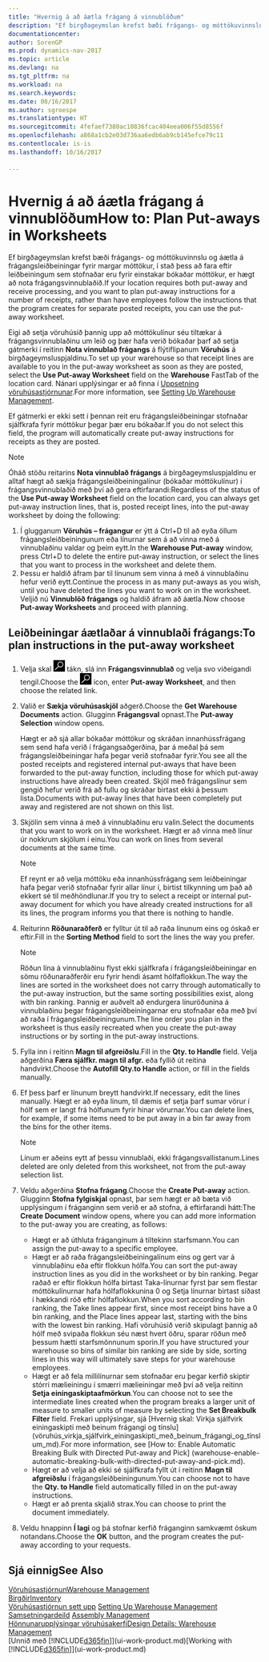 ```yaml
---
title: "Hvernig á að áætla frágang á vinnublöðum"
description: "Ef birgðageymslan krefst bæði frágangs- og móttökuvinnslu og áætla á frágangsleiðbeiningar fyrir margar móttökur, í stað þess að fara eftir leiðbeiningum sem stofnaðar eru fyrir einstakar bókaðar móttökur, er hægt að nota frágangsvinnublaðið."
documentationcenter: 
author: SorenGP
ms.prod: dynamics-nav-2017
ms.topic: article
ms.devlang: na
ms.tgt_pltfrm: na
ms.workload: na
ms.search.keywords: 
ms.date: 08/16/2017
ms.author: sgroespe
ms.translationtype: HT
ms.sourcegitcommit: 4fefaef7380ac10836fcac404eea006f55d8556f
ms.openlocfilehash: a868a1cb2e03d736aa6edb6ab9cb145efce79c11
ms.contentlocale: is-is
ms.lasthandoff: 10/16/2017

---
```

# <a name="how-to-plan-put-aways-in-worksheets"></a><span data-ttu-id="0c933-103">Hvernig á að áætla frágang á vinnublöðum</span><span class="sxs-lookup"><span data-stu-id="0c933-103">How to: Plan Put-aways in Worksheets</span></span>
<span data-ttu-id="0c933-104">Ef birgðageymslan krefst bæði frágangs- og móttökuvinnslu og áætla á frágangsleiðbeiningar fyrir margar móttökur, í stað þess að fara eftir leiðbeiningum sem stofnaðar eru fyrir einstakar bókaðar móttökur, er hægt að nota frágangsvinnublaðið.</span><span class="sxs-lookup"><span data-stu-id="0c933-104">If your location requires both put-away and receive processing, and you want to plan put-away instructions for a number of receipts, rather than have employees follow the instructions that the program creates for separate posted receipts, you can use the put-away worksheet.</span></span>  

<span data-ttu-id="0c933-105">Eigi að setja vöruhúsið þannig upp að móttökulínur séu tiltækar á frágangsvinnublaðinu um leið og þær hafa verið bókaðar þarf að setja gátmerki í reitinn **Nota vinnublað frágangs** á flýtiflipanum **Vöruhús** á birgðageymsluspjaldinu.</span><span class="sxs-lookup"><span data-stu-id="0c933-105">To set up your warehouse so that receipt lines are available to you in the put-away worksheet as soon as they are posted, select the **Use Put-away Worksheet** field on the **Warehouse** FastTab of the location card.</span></span> <span data-ttu-id="0c933-106">Nánari upplýsingar er að finna í [Uppsetning vöruhúsastjórnunar](warehouse-setup-warehouse.md).</span><span class="sxs-lookup"><span data-stu-id="0c933-106">For more information, see [Setting Up Warehouse Management](warehouse-setup-warehouse.md).</span></span>  

<span data-ttu-id="0c933-107">Ef gátmerki er ekki sett í þennan reit eru frágangsleiðbeiningar stofnaðar sjálfkrafa fyrir móttökur þegar þær eru bókaðar.</span><span class="sxs-lookup"><span data-stu-id="0c933-107">If you do not select this field, the program will automatically create put-away instructions for receipts as they are posted.</span></span>  

> [!NOTE]  
>  <span data-ttu-id="0c933-108">Óháð stöðu reitarins **Nota vinnublað frágangs** á birgðageymsluspjaldinu er alltaf hægt að sækja frágangsleiðbeiningalínur (bókaðar móttökulínur) í frágangsvinnublaðið með því að gera eftirfarandi:</span><span class="sxs-lookup"><span data-stu-id="0c933-108">Regardless of the status of the **Use Put-away Worksheet** field on the location card, you can always get put-away instruction lines, that is, posted receipt lines, into the put-away worksheet by doing the following:</span></span>  
>   
>  1.  <span data-ttu-id="0c933-109">Í glugganum **Vöruhús – frágangur** er ýtt á Ctrl+D til að eyða öllum frágangsleiðbeiningunum eða línurnar sem á að vinna með á vinnublaðinu valdar og þeim eytt.</span><span class="sxs-lookup"><span data-stu-id="0c933-109">In the **Warehouse Put-away** window, press Ctrl+D to delete the entire put-away instruction, or select the lines that you want to process in the worksheet and delete them.</span></span>  
> 2.  <span data-ttu-id="0c933-110">Þessu er haldið áfram þar til línunum sem vinna á með á vinnublaðinu hefur verið eytt.</span><span class="sxs-lookup"><span data-stu-id="0c933-110">Continue the process in as many put-aways as you wish, until you have deleted the lines you want to work on in the worksheet.</span></span> <span data-ttu-id="0c933-111">Veljið nú **Vinnublöð frágangs** og haldið áfram að áætla.</span><span class="sxs-lookup"><span data-stu-id="0c933-111">Now choose **Put-away Worksheets** and proceed with planning.</span></span>  

## <a name="to-plan-instructions-in-the-put-away-worksheet"></a><span data-ttu-id="0c933-112">Leiðbeiningar áætlaðar á vinnublaði frágangs:</span><span class="sxs-lookup"><span data-stu-id="0c933-112">To plan instructions in the put-away worksheet</span></span>  
1.  <span data-ttu-id="0c933-113">Velja skal ![Leit að síðu eða skýrslu](media/ui-search/search_small.png "Leit að síðu eða skýrslu táknið") tákn, slá inn **Frágangsvinnublað** og velja svo viðeigandi tengil.</span><span class="sxs-lookup"><span data-stu-id="0c933-113">Choose the ![Search for Page or Report](media/ui-search/search_small.png "Search for Page or Report icon") icon, enter **Put-away Worksheet**, and then choose the related link.</span></span>  
2.  <span data-ttu-id="0c933-114">Valið er **Sækja vöruhúsaskjöl** aðgerð.</span><span class="sxs-lookup"><span data-stu-id="0c933-114">Choose the **Get Warehouse Documents** action.</span></span> <span data-ttu-id="0c933-115">Glugginn **Frágangsval** opnast.</span><span class="sxs-lookup"><span data-stu-id="0c933-115">The **Put-away Selection** window opens.</span></span>  

    <span data-ttu-id="0c933-116">Hægt er að sjá allar bókaðar móttökur og skráðan innanhússfrágang sem send hafa verið í frágangsaðgerðina, þar á meðal þá sem frágangsleiðbeiningar hafa þegar verið stofnaðar fyrir.</span><span class="sxs-lookup"><span data-stu-id="0c933-116">You see all the posted receipts and registered internal put-aways that have been forwarded to the put-away function, including those for which put-away instructions have already been created.</span></span> <span data-ttu-id="0c933-117">Skjöl með frágangslínur sem gengið hefur verið frá að fullu og skráðar birtast ekki á þessum lista.</span><span class="sxs-lookup"><span data-stu-id="0c933-117">Documents with put-away lines that have been completely put away and registered are not shown on this list.</span></span>  

3. <span data-ttu-id="0c933-118">Skjölin sem vinna á með á vinnublaðinu eru valin.</span><span class="sxs-lookup"><span data-stu-id="0c933-118">Select the documents that you want to work on in the worksheet.</span></span> <span data-ttu-id="0c933-119">Hægt er að vinna með línur úr nokkrum skjölum í einu.</span><span class="sxs-lookup"><span data-stu-id="0c933-119">You can work on lines from several documents at the same time.</span></span>  

    > [!NOTE]  
    >  <span data-ttu-id="0c933-120">Ef reynt er að velja móttöku eða innanhússfrágang sem leiðbeiningar hafa þegar verið stofnaðar fyrir allar línur í, birtist tilkynning um það að ekkert sé til meðhöndlunar.</span><span class="sxs-lookup"><span data-stu-id="0c933-120">If you try to select a receipt or internal put-away document for which you have already created instructions for all its lines, the program informs you that there is nothing to handle.</span></span>  

4. <span data-ttu-id="0c933-121">Reiturinn **Röðunaraðferð** er fylltur út til að raða línunum eins og óskað er eftir.</span><span class="sxs-lookup"><span data-stu-id="0c933-121">Fill in the **Sorting Method** field to sort the lines the way you prefer.</span></span>  

    > [!NOTE]  
    >  <span data-ttu-id="0c933-122">Röðun lína á vinnublaðinu flyst ekki sjálfkrafa í frágangsleiðbeiningar en sömu röðunaraðferðir eru fyrir hendi ásamt hólfaflokkun.</span><span class="sxs-lookup"><span data-stu-id="0c933-122">The way the lines are sorted in the worksheet does not carry through automatically to the put-away instruction, but the same sorting possibilities exist, along with bin ranking.</span></span> <span data-ttu-id="0c933-123">Þannig er auðvelt að endurgera línuröðunina á vinnublaðinu þegar frágangsleiðbeiningarnar eru stofnaðar eða með því að raða í frágangsleiðbeiningunum.</span><span class="sxs-lookup"><span data-stu-id="0c933-123">The line order you plan in the worksheet is thus easily recreated when you create the put-away instructions or by sorting in the put-away instructions.</span></span>  

5.  <span data-ttu-id="0c933-124">Fylla inn í reitinn **Magn til afgreiðslu**.</span><span class="sxs-lookup"><span data-stu-id="0c933-124">Fill in the **Qty. to Handle** field.</span></span> <span data-ttu-id="0c933-125">Velja aðgerðina **Færa sjálfkr. magn til afgr.** eða fyllið út reitina handvirkt.</span><span class="sxs-lookup"><span data-stu-id="0c933-125">Choose the **Autofill Qty.to Handle** action, or fill in the fields manually.</span></span>  
6.  <span data-ttu-id="0c933-126">Ef þess þarf er línunum breytt handvirkt.</span><span class="sxs-lookup"><span data-stu-id="0c933-126">If necessary, edit the lines manually.</span></span> <span data-ttu-id="0c933-127">Hægt er að eyða línum, til dæmis ef setja þarf sumar vörur í hólf sem er langt frá hólfunum fyrir hinar vörurnar.</span><span class="sxs-lookup"><span data-stu-id="0c933-127">You can delete lines, for example, if some items need to be put away in a bin far away from the bins for the other items.</span></span>  

    > [!NOTE]  
    >  <span data-ttu-id="0c933-128">Línum er aðeins eytt af þessu vinnublaði, ekki frágangsvallistanum.</span><span class="sxs-lookup"><span data-stu-id="0c933-128">Lines deleted are only deleted from this worksheet, not from the put-away selection list.</span></span>  

7.  <span data-ttu-id="0c933-129">Veldu aðgerðina **Stofna frágang**.</span><span class="sxs-lookup"><span data-stu-id="0c933-129">Choose the **Create Put-away** action.</span></span> <span data-ttu-id="0c933-130">Glugginn **Stofna fylgiskjal** opnast, þar sem hægt er að bæta við upplýsingum í fráganginn sem verið er að stofna, á eftirfarandi hátt:</span><span class="sxs-lookup"><span data-stu-id="0c933-130">The **Create Document** window opens, where you can add more information to the put-away you are creating, as follows:</span></span>  

    -   <span data-ttu-id="0c933-131">Hægt er að úthluta fráganginum á tiltekinn starfsmann.</span><span class="sxs-lookup"><span data-stu-id="0c933-131">You can assign the put-away to a specific employee.</span></span>  
    -   <span data-ttu-id="0c933-132">Hægt er að raða frágangsleiðbeiningalínum eins og gert var á vinnublaðinu eða eftir flokkun hólfa.</span><span class="sxs-lookup"><span data-stu-id="0c933-132">You can sort the put-away instruction lines as you did in the worksheet or by bin ranking.</span></span> <span data-ttu-id="0c933-133">Þegar raðað er eftir flokkun hólfa birtast Taka-línurnar fyrst þar sem flestar móttökulínurnar hafa hólfaflokkunina 0 og Setja línurnar birtast síðast í hækkandi röð eftir hólfaflokkun.</span><span class="sxs-lookup"><span data-stu-id="0c933-133">When you sort according to bin ranking, the Take lines appear first, since most receipt bins have a 0 bin ranking, and the Place lines appear last, starting with the bins with the lowest bin ranking.</span></span> <span data-ttu-id="0c933-134">Hafi vöruhúsið verið skipulagt þannig að hólf með svipaða flokkun séu næst hvert öðru, sparar röðun með þessum hætti starfsmönnunum sporin.</span><span class="sxs-lookup"><span data-stu-id="0c933-134">If you have structured your warehouse so bins of similar bin ranking are side by side, sorting lines in this way will ultimately save steps for your warehouse employees.</span></span>  
    -   <span data-ttu-id="0c933-135">Hægt er að fela millilínurnar sem stofnaðar eru þegar kerfið skiptir stórri mælieiningu í smærri mælieiningar með því að velja reitinn **Setja einingaskiptaafmörkun**.</span><span class="sxs-lookup"><span data-stu-id="0c933-135">You can choose not to see the intermediate lines created when the program breaks a larger unit of measure to smaller units of measure by selecting the **Set Breakbulk Filter** field.</span></span> <span data-ttu-id="0c933-136">Frekari upplýsingar, sjá [Hvernig skal: Virkja sjálfvirk einingaskipti með beinum frágangi og tínslu] (vöruhús_virkja_sjálfvirk_einingaskipti_með_beinum_frágangi_og_tínslum_md).</span><span class="sxs-lookup"><span data-stu-id="0c933-136">For more information, see [How to: Enable Automatic Breaking Bulk with Directed Put-away and Pick] (warehouse-enable-automatic-breaking-bulk-with-directed-put-away-and-pick.md).</span></span>  
    -   <span data-ttu-id="0c933-137">Hægt er að velja að ekki sé sjálfkrafa fyllt út í reitinn **Magn til afgreiðslu** í frágangsleiðbeiningunum.</span><span class="sxs-lookup"><span data-stu-id="0c933-137">You can choose not to have the **Qty. to Handle** field automatically filled in on the put-away instructions.</span></span>  
    -   <span data-ttu-id="0c933-138">Hægt er að prenta skjalið strax.</span><span class="sxs-lookup"><span data-stu-id="0c933-138">You can choose to print the document immediately.</span></span>  

8.  <span data-ttu-id="0c933-139">Veldu hnappinn **Í lagi** og þá stofnar kerfið fráganginn samkvæmt óskum notandans.</span><span class="sxs-lookup"><span data-stu-id="0c933-139">Choose the **OK** button, and the program creates the put-away according to your requests.</span></span>  

## <a name="see-also"></a><span data-ttu-id="0c933-140">Sjá einnig</span><span class="sxs-lookup"><span data-stu-id="0c933-140">See Also</span></span>  
[<span data-ttu-id="0c933-141">Vöruhúsastjórnun</span><span class="sxs-lookup"><span data-stu-id="0c933-141">Warehouse Management</span></span>](warehouse-manage-warehouse.md)  
[<span data-ttu-id="0c933-142">Birgðir</span><span class="sxs-lookup"><span data-stu-id="0c933-142">Inventory</span></span>](inventory-manage-inventory.md)  
<span data-ttu-id="0c933-143">[Vöruhúsastjórnun sett upp](warehouse-setup-warehouse.md)   </span><span class="sxs-lookup"><span data-stu-id="0c933-143">[Setting Up Warehouse Management](warehouse-setup-warehouse.md)   </span></span>  
<span data-ttu-id="0c933-144">[Samsetningardeild](assembly-assemble-items.md)  </span><span class="sxs-lookup"><span data-stu-id="0c933-144">[Assembly Management](assembly-assemble-items.md)  </span></span>  
[<span data-ttu-id="0c933-145">Hönnunarupplýsingar vöruhúsakerfi</span><span class="sxs-lookup"><span data-stu-id="0c933-145">Design Details: Warehouse Management</span></span>](design-details-warehouse-management.md)  
<span data-ttu-id="0c933-146">[Unnið með [!INCLUDE[d365fin](includes/d365fin_md.md)]](ui-work-product.md)</span><span class="sxs-lookup"><span data-stu-id="0c933-146">[Working with [!INCLUDE[d365fin](includes/d365fin_md.md)]](ui-work-product.md)</span></span>

